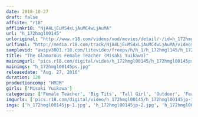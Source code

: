 ```yaml
---
date: 2018-10-27
draft: false
affsite: "r18"
afflinkr18: "NjA4LjEuMS4xLjAuMC4wLjAuMA"
url: "h_172hmgl00145"
urloriginal: "http://www.r18.com/videos/vod/movies/detail/-/id=h_172hmgl00145"
urlfinal: "http://media.r18.com/track/NjA4LjEuMS4xLjAuMC4wLjAuMA/videos/vod/movies/detail/-/id=h_172hmgl00145"
samplevid: "awspv3001.r18.com/litevideo/freepv/h/h_1/h_172hmgl145/h_172hmgl145_dmb_s.mp4"
title: "The Glamorous Female Teacher (Misaki Yuikawa)"
mainimgurl: "pics.r18.com/digital/video/h_172hmgl00145/h_172hmgl00145ps.jpg"
mainimgs: "h_172hmgl00145ps.jpg"
releasedate: "Aug. 27, 2016"
duration: 120
productioncomp: "HMJM"
girls: ['Misaki Yuikawa']
categories: ['Female Teacher', 'Big Tits', 'Tall Girl', 'Outdoor', 'Featured Actress', 'Gonzo', 'Hi-Def']
imgurls: ['pics.r18.com/digital/video/h_172hmgl00145/h_172hmgl00145jp-1.jpg', 'pics.r18.com/digital/video/h_172hmgl00145/h_172hmgl00145jp-2.jpg', 'pics.r18.com/digital/video/h_172hmgl00145/h_172hmgl00145jp-3.jpg', 'pics.r18.com/digital/video/h_172hmgl00145/h_172hmgl00145jp-4.jpg', 'pics.r18.com/digital/video/h_172hmgl00145/h_172hmgl00145jp-5.jpg', 'pics.r18.com/digital/video/h_172hmgl00145/h_172hmgl00145jp-6.jpg', 'pics.r18.com/digital/video/h_172hmgl00145/h_172hmgl00145jp-7.jpg', 'pics.r18.com/digital/video/h_172hmgl00145/h_172hmgl00145jp-8.jpg', 'pics.r18.com/digital/video/h_172hmgl00145/h_172hmgl00145jp-9.jpg', 'pics.r18.com/digital/video/h_172hmgl00145/h_172hmgl00145jp-10.jpg', 'pics.r18.com/digital/video/h_172hmgl00145/h_172hmgl00145jp-11.jpg', 'pics.r18.com/digital/video/h_172hmgl00145/h_172hmgl00145jp-12.jpg', 'pics.r18.com/digital/video/h_172hmgl00145/h_172hmgl00145jp-13.jpg', 'pics.r18.com/digital/video/h_172hmgl00145/h_172hmgl00145jp-14.jpg', 'pics.r18.com/digital/video/h_172hmgl00145/h_172hmgl00145jp-15.jpg', 'pics.r18.com/digital/video/h_172hmgl00145/h_172hmgl00145jp-16.jpg', 'pics.r18.com/digital/video/h_172hmgl00145/h_172hmgl00145jp-17.jpg', 'pics.r18.com/digital/video/h_172hmgl00145/h_172hmgl00145jp-18.jpg', 'pics.r18.com/digital/video/h_172hmgl00145/h_172hmgl00145jp-19.jpg', 'pics.r18.com/digital/video/h_172hmgl00145/h_172hmgl00145jp-20.jpg']
imgs: ['h_172hmgl00145jp-1.jpg', 'h_172hmgl00145jp-2.jpg', 'h_172hmgl00145jp-3.jpg', 'h_172hmgl00145jp-4.jpg', 'h_172hmgl00145jp-5.jpg', 'h_172hmgl00145jp-6.jpg', 'h_172hmgl00145jp-7.jpg', 'h_172hmgl00145jp-8.jpg', 'h_172hmgl00145jp-9.jpg', 'h_172hmgl00145jp-10.jpg', 'h_172hmgl00145jp-11.jpg', 'h_172hmgl00145jp-12.jpg', 'h_172hmgl00145jp-13.jpg', 'h_172hmgl00145jp-14.jpg', 'h_172hmgl00145jp-15.jpg', 'h_172hmgl00145jp-16.jpg', 'h_172hmgl00145jp-17.jpg', 'h_172hmgl00145jp-18.jpg', 'h_172hmgl00145jp-19.jpg', 'h_172hmgl00145jp-20.jpg']
---
```


